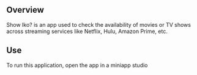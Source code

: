 ## Overview

Show Iko? is an app used to check the availability of movies or TV shows across streaming services like Netflix, Hulu, Amazon Prime, etc.

## Use
To run this application, open the app in a miniapp studio
